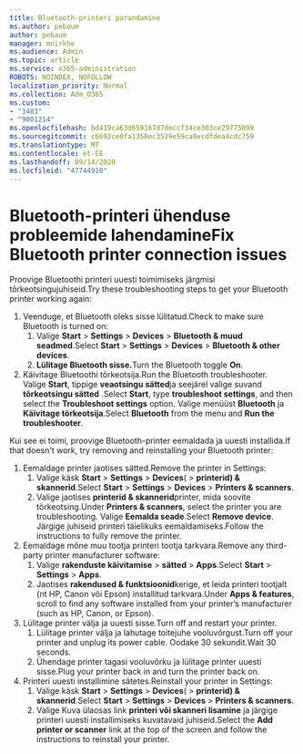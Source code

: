 ```yaml
---
title: Bluetooth-printeri parandamine
ms.author: pebaum
author: pebaum
manager: mnirkhe
ms.audience: Admin
ms.topic: article
ms.service: o365-administration
ROBOTS: NOINDEX, NOFOLLOW
localization_priority: Normal
ms.collection: Adm_O365
ms.custom:
- "3483"
- "9001214"
ms.openlocfilehash: bd419ca63d659167d7deccf34ce303ce29775099
ms.sourcegitcommit: c6692ce0fa1358ec3529e59ca0ecdfdea4cdc759
ms.translationtype: MT
ms.contentlocale: et-EE
ms.lasthandoff: 09/14/2020
ms.locfileid: "47744910"
---
```

# <a name="fix-bluetooth-printer-connection-issues"></a><span data-ttu-id="07408-102">Bluetooth-printeri ühenduse probleemide lahendamine</span><span class="sxs-lookup"><span data-stu-id="07408-102">Fix Bluetooth printer connection issues</span></span>

<span data-ttu-id="07408-103">Proovige Bluetoothi printeri uuesti toimimiseks järgmisi tõrkeotsingujuhiseid.</span><span class="sxs-lookup"><span data-stu-id="07408-103">Try these troubleshooting steps to get your Bluetooth printer working again:</span></span>


1. <span data-ttu-id="07408-104">Veenduge, et Bluetooth oleks sisse lülitatud.</span><span class="sxs-lookup"><span data-stu-id="07408-104">Check to make sure Bluetooth is turned on:</span></span>
    1. <span data-ttu-id="07408-105">Valige **Start**  >  **Settings**  >  **Devices**  >  **Bluetooth & muud seadmed**.</span><span class="sxs-lookup"><span data-stu-id="07408-105">Select **Start** > **Settings** > **Devices** > **Bluetooth & other devices**.</span></span>
    2. <span data-ttu-id="07408-106">**Lülitage Bluetooth sisse.**</span><span class="sxs-lookup"><span data-stu-id="07408-106">Turn the Bluetooth toggle **On**.</span></span>
2. <span data-ttu-id="07408-107">Käivitage Bluetoothi tõrkeotsija.</span><span class="sxs-lookup"><span data-stu-id="07408-107">Run the Bluetooth troubleshooter.</span></span> <br>
    <span data-ttu-id="07408-108">Valige **Start**, tippige **veaotsingu sätted**ja seejärel valige suvand **tõrkeotsingu sätted** .</span><span class="sxs-lookup"><span data-stu-id="07408-108">Select **Start**, type **troubleshoot settings**, and then select the **Troubleshoot settings** option.</span></span> <span data-ttu-id="07408-109">Valige menüüst **Bluetooth** ja **Käivitage tõrkeotsija**.</span><span class="sxs-lookup"><span data-stu-id="07408-109">Select **Bluetooth** from the menu and **Run the troubleshooter**.</span></span>

<span data-ttu-id="07408-110">Kui see ei toimi, proovige Bluetooth-printer eemaldada ja uuesti installida.</span><span class="sxs-lookup"><span data-stu-id="07408-110">If that doesn't work, try removing and reinstalling your Bluetooth printer:</span></span>

1. <span data-ttu-id="07408-111">Eemaldage printer jaotises sätted.</span><span class="sxs-lookup"><span data-stu-id="07408-111">Remove the printer in Settings:</span></span>
    1. <span data-ttu-id="07408-112">Valige käsk **Start**  >  **Settings**  >  **Devices**(  >  **printerid) & skannerid**.</span><span class="sxs-lookup"><span data-stu-id="07408-112">Select **Start** > **Settings** > **Devices** > **Printers & scanners**.</span></span>
    2. <span data-ttu-id="07408-113">Valige jaotises **printerid & skannerid**printer, mida soovite tõrkeotsing.</span><span class="sxs-lookup"><span data-stu-id="07408-113">Under **Printers & scanners**, select the printer you are troubleshooting.</span></span> <span data-ttu-id="07408-114">Valige **Eemalda seade**.</span><span class="sxs-lookup"><span data-stu-id="07408-114">Select **Remove device**.</span></span> <span data-ttu-id="07408-115">Järgige juhiseid printeri täielikuks eemaldamiseks.</span><span class="sxs-lookup"><span data-stu-id="07408-115">Follow the instructions to fully remove the printer.</span></span>
2. <span data-ttu-id="07408-116">Eemaldage mõne muu tootja printeri tootja tarkvara.</span><span class="sxs-lookup"><span data-stu-id="07408-116">Remove any third-party printer manufacturer software:</span></span>
    1. <span data-ttu-id="07408-117">Valige **rakenduste käivitamise**  >  **sätted**  >  **Apps**.</span><span class="sxs-lookup"><span data-stu-id="07408-117">Select **Start** > **Settings** > **Apps**.</span></span>
    2. <span data-ttu-id="07408-118">Jaotises **rakendused & funktsioonid**kerige, et leida printeri tootjalt (nt HP, Canon või Epson) installitud tarkvara.</span><span class="sxs-lookup"><span data-stu-id="07408-118">Under **Apps & features**, scroll to find any software installed from your printer’s manufacturer (such as HP, Canon, or Epson).</span></span>
3. <span data-ttu-id="07408-119">Lülitage printer välja ja uuesti sisse.</span><span class="sxs-lookup"><span data-stu-id="07408-119">Turn off and restart your printer.</span></span>
   1. <span data-ttu-id="07408-120">Lülitage printer välja ja lahutage toitejuhe vooluvõrgust.</span><span class="sxs-lookup"><span data-stu-id="07408-120">Turn off your printer and unplug its power cable.</span></span> <span data-ttu-id="07408-121">Oodake 30 sekundit.</span><span class="sxs-lookup"><span data-stu-id="07408-121">Wait 30 seconds.</span></span> 
   2. <span data-ttu-id="07408-122">Ühendage printer tagasi vooluvõrku ja lülitage printer uuesti sisse.</span><span class="sxs-lookup"><span data-stu-id="07408-122">Plug your printer back in and turn the printer back on.</span></span>
4. <span data-ttu-id="07408-123">Printeri uuesti installimine sätetes.</span><span class="sxs-lookup"><span data-stu-id="07408-123">Reinstall your printer in Settings:</span></span>
    1. <span data-ttu-id="07408-124">Valige käsk **Start**  >  **Settings**  >  **Devices**(  >  **printerid) & skannerid**.</span><span class="sxs-lookup"><span data-stu-id="07408-124">Select **Start** > **Settings** > **Devices** > **Printers & scanners**.</span></span>
    2. <span data-ttu-id="07408-125">Valige Kuva ülaosas link **printeri või skanneri lisamine** ja järgige printeri uuesti installimiseks kuvatavaid juhiseid.</span><span class="sxs-lookup"><span data-stu-id="07408-125">Select the **Add printer or scanner** link at the top of the screen and follow the instructions to reinstall your printer.</span></span>
